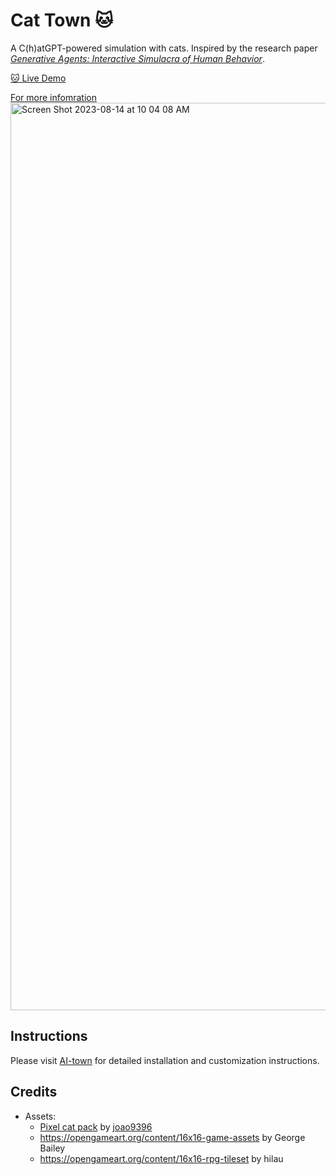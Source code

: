 # Cat Town 🐱

A C(h)atGPT-powered simulation with cats. Inspired by the research paper [_Generative Agents: Interactive Simulacra of Human Behavior_](https://arxiv.org/pdf/2304.03442.pdf).

[🐱 Live Demo](https://cat-town.fly.dev/)

[For more infomration](https://medium.com/@Paul_Phu/the-infrastructure-of-cat-town-7894c531a0f6)
<img width="1452" alt="Screen Shot 2023-08-14 at 10 04 08 AM" src="https://github.com/ykhli/cat-town/assets/3489963/528ae3cd-c0f8-4835-a00d-a7db51f68b1b">

## Instructions
Please visit [AI-town](https://github.com/PaulPhu/cat-town) for detailed installation and customization instructions.

## Credits
- Assets:
    - [Pixel cat pack](https://joao9396.itch.io/pixel-cats-pack) by [joao9396](https://joao9396.itch.io/)
    - https://opengameart.org/content/16x16-game-assets by George Bailey
    - https://opengameart.org/content/16x16-rpg-tileset by hilau
